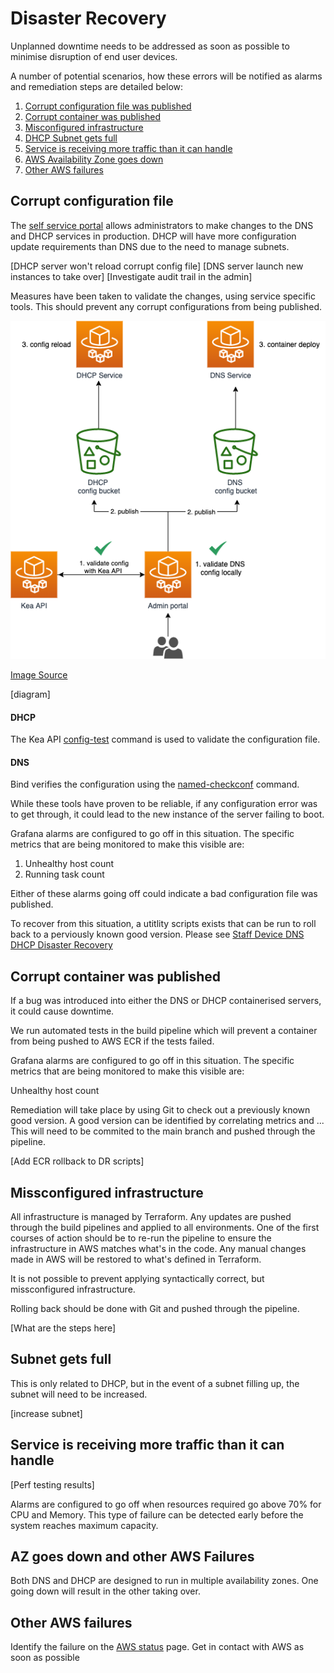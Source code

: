 # Disaster Recovery

Unplanned downtime needs to be addressed as soon as possible to minimise disruption of end user devices.

A number of potential scenarios, how these errors will be notified as alarms and remediation steps are detailed below:

1. [Corrupt configuration file was published](#corrupt-configuration-file)
2. [Corrupt container was published](#corrupt-container-was-published)
3. [Misconfigured infrastructure](bad-infrastructure-apply-with-terraform)
4. [DHCP Subnet gets full](#dhcp-subnet-gets-full)
5. [Service is receiving more traffic than it can handle](#server-is-receiving-more-traffic-than-it-can-handle)
6. [AWS Availability Zone goes down](#aws-availability-zone-goes-down)
7. [Other AWS failures](#other-aws-failures)

## Corrupt configuration file

The [self service portal](https://github.com/ministryofjustice/staff-device-dns-dhcp-admin) allows administrators to make changes to the DNS and DHCP services in production. DHCP will have more configuration update requirements than DNS due to the need to manage subnets.

[DHCP server won't reload corrupt config file]
[DNS server launch new instances to take over]
[Investigate audit trail in the admin]

Measures have been taken to validate the changes, using service specific tools.
This should prevent any corrupt configurations from being published.


![architecture](./images/config-validation.png)

[Image Source](./diagrams/config-validation.drawio)


[diagram]

#### DHCP 

The Kea API [config-test](https://kea.readthedocs.io/en/kea-1.6.2/api.html#ref-config-test) command is used to validate the configuration file.

#### DNS

Bind verifies the configuration using the [named-checkconf](https://bind9.readthedocs.io/en/v9_16_8/configuration.html) command.

While these tools have proven to be reliable, if any configuration error was to get through, it could lead to the new instance of the server failing to boot.

Grafana alarms are configured to go off in this situation.
The specific metrics that are being monitored to make this visible are:

1. Unhealthy host count
2. Running task count

Either of these alarms going off could indicate a bad configuration file was published.

To recover from this situation, a utitlity scripts exists that can be run to roll back to a perviously known good version. Please see [Staff Device DNS DHCP Disaster Recovery](https://github.com/ministryofjustice/staff-device-dns-dhcp-disaster-recovery)

## Corrupt container was published

If a bug was introduced into either the DNS or DHCP containerised servers, it could cause downtime.

We run automated tests in the build pipeline which will prevent a container from being pushed to AWS ECR if the tests failed. 

Grafana alarms are configured to go off in this situation.
The specific metrics that are being monitored to make this visible are:

Unhealthy host count

Remediation will take place by using Git to check out a previously known good version.
A good version can be identified by correlating metrics and ...
This will need to be commited to the main branch and pushed through the pipeline.

[Add ECR rollback to DR scripts]

## Missconfigured infrastructure 

All infrastructure is managed by Terraform. Any updates are pushed through the build pipelines and applied to all environments. One of the first courses of action should be to re-run the pipeline to ensure the infrastructure in AWS matches what's in the code. Any manual changes made in AWS will be restored to what's defined in Terraform.

It is not possible to prevent applying syntactically correct, but missconfigured infrastructure.

Rolling back should be done with Git and pushed through the pipeline.

[What are the steps here]

## Subnet gets full

This is only related to DHCP, but in the event of a subnet filling up, the subnet will need to be increased.

[increase subnet]

## Service is receiving more traffic than it can handle

[Perf testing results]

Alarms are configured to go off when resources required go above 70% for CPU and Memory.
This type of failure can be detected early before the system reaches maximum capacity.

## AZ goes down and other AWS Failures

Both DNS and DHCP are designed to run in multiple availability zones. One going down will result in the other taking over.

## Other AWS failures

Identify the failure on the [AWS status](https://status.aws.amazon.com/) page.
Get in contact with AWS as soon as possible
